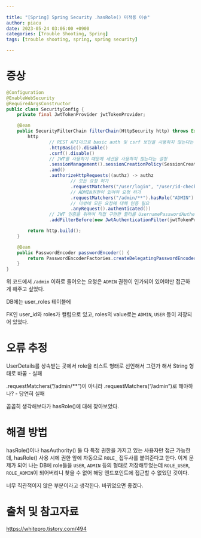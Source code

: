 ```yaml
---
  
title: "[Spring] Spring Security .hasRole() 미적용 이슈"
author: piacu
date: 2023-05-24 03:06:00 +0900
categories: [Trouble Shooting, Spring]
tags: [trouble shooting, spring, spring security]

---
```


# 증상

```java
@Configuration
@EnableWebSecurity
@RequiredArgsConstructor
public class SecurityConfig {
    private final JwtTokenProvider jwtTokenProvider;

    @Bean
    public SecurityFilterChain filterChain(HttpSecurity http) throws Exception {
        http
                // REST API이므로 basic auth 및 csrf 보안을 사용하지 않는다는 설정
                .httpBasic().disable()
                .csrf().disable()
                // JWT를 사용하기 때문에 세션을 사용하지 않는다는 설정
                .sessionManagement().sessionCreationPolicy(SessionCreationPolicy.STATELESS)
                .and()
                .authorizeHttpRequests((authz) -> authz
                        // 모든 요청 허가
                        .requestMatchers("/user/login", "/user/id-check", "/user/sign-up").permitAll()
                        // ADMIN권한이 있어야 요청 허가
                        .requestMatchers("/admin/**").hasRole("ADMIN")
                        // 이밖에 모든 요청에 대해 인증 필요
                        .anyRequest().authenticated())
                // JWT 인증을 위하여 직접 구현한 필터를 UsernamePasswordAuthenticationFilter 전에 실행하겠다는 설정
                .addFilterBefore(new JwtAuthenticationFilter(jwtTokenProvider), UsernamePasswordAuthenticationFilter.class);

        return http.build();
    }

    @Bean
    public PasswordEncoder passwordEncoder() {
        return PasswordEncoderFactories.createDelegatingPasswordEncoder();
    }
}
```

위 코드에서 `/admin` 이하로 들어오는 요청은 `ADMIN` 권한이 인가되어 있어야만 접근하게 해주고 싶었다.

DB에는 user_roles 테이블에

FK인 user_id와 roles가 컬럼으로 있고, roles의 value로는 `ADMIN`, `USER` 등이 저장되어 있었다.



# 오류 추정

UserDetails를 상속받는 곳에서 role을 리스트 형태로 선언해서 그런가 해서 String 형태로 바꿈 - 실패

.requestMatchers(“/admin/**”)이 아니라 .requestMatchers(“/admin”)로 해야하나? - 당연히 실패

곰곰히 생각해보다가 hasRole()에 대해 찾아보았다.



# 해결 방법

hasRole()이나 hasAuthority() 둘 다 특정 권한을 가지고 있는 사용자만 접근 가능한데, hasRole() 사용 시에 권한 앞에 자동으로  `ROLE_` 접두사를 붙여준다고 한다. 이게 문제가 되어 나는 DB에 role들을 `USER`, `ADMIN` 등의 형태로 저장해두었는데 `ROLE_USER`, `ROLE_ADMIN`이 되어버리니 찾을 수 없어 해당 엔드포인트에 접근할 수 없었던 것이다.

너무 직관적이지 않은 부분이라고 생각한다. 바뀌었으면 좋겠다.



# 출처 및 참고자료

https://whitepro.tistory.com/494
